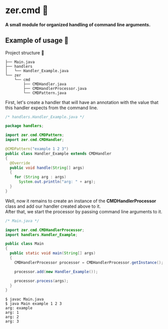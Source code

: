 # zer.cmd :moyai:
#### A small module for organized handling of command line arguments.

## Example of usage :sheep:

Project structure :deciduous_tree:
```
├── Main.java
├── handlers
│   └── Handler_Example.java
└── zer
    └── cmd
        ├── CMDHandler.java
        ├── CMDHandlerProcessor.java
        └── CMDPattern.java
```

First, let's create a handler that will have an annotation with the value that this handler expects from the command line.

```java
/* handlers.Handler_Example.java */

package handlers;

import zer.cmd.CMDPattern;
import zer.cmd.CMDHandler;

@CMDPattern("example 1 2 3")
public class Handler_Example extends CMDHandler
{
  @Override
  public void handle(String[] args)
  {
    for (String arg : args)
      System.out.println("arg: " + arg);
  }
}
```

Well, now it remains to create an instance of the __CMDHandlerProcessor__ class and add our handler created above to it.  
After that, we start the processor by passing command line arguments to it.

```java
/* Main.java */

import zer.cmd.CMDHandlerProcessor;
import handlers.Handler_Example;

public class Main
{
  public static void main(String[] args)
  {
    CMDHandlerProcessor processor = CMDHandlerProcessor.getInstance();

    processor.add(new Handler_Example());

    processor.process(args);
  }
}
```

```
$ javac Main.java
$ java Main example 1 2 3
arg: example
arg: 1
arg: 2
arg: 3
```
